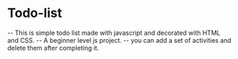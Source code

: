 # Todo-list
-- This is simple todo list made with javascript and decorated with HTML and CSS.
-- A beginner level js project.
-- you can add a set of activities and delete them after completing it.